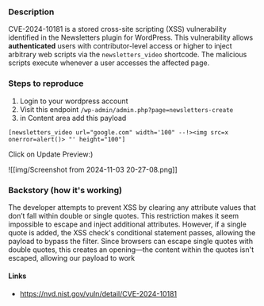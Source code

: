 
### Description 
CVE-2024-10181 is a stored cross-site scripting (XSS) vulnerability identified in the Newsletters plugin for WordPress. This vulnerability allows **authenticated** users with contributor-level access or higher to inject arbitrary web scripts via the `newsletters_video` shortcode. The malicious scripts execute whenever a user accesses the affected page.


### Steps to reproduce
1. Login to your wordpress account
2. Visit this endpoint `/wp-admin/admin.php?page=newsletters-create`
3. in Content area add this payload
```
[newsletters_video url="google.com" width='100" --!><img src=x onerror=alert()> "' height="100"]
```
Click on Update Preview:)

![[img/Screenshot from 2024-11-03 20-27-08.png]]
### Backstory (how it's working)

The developer attempts to prevent XSS by clearing any attribute values that don’t fall within double or single quotes. This restriction makes it seem impossible to escape and inject additional attributes. However, if a single quote is added, the XSS check's conditional statement passes, allowing the payload to bypass the filter. Since browsers can escape single quotes with double quotes, this creates an opening—the content within the quotes isn't escaped, allowing our payload to work



#### Links
- https://nvd.nist.gov/vuln/detail/CVE-2024-10181
